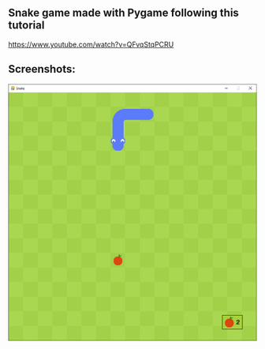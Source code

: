 ## Snake game made with Pygame following this tutorial
https://www.youtube.com/watch?v=QFvqStqPCRU
## Screenshots:
![Game](https://github.com/PatrykCieszynski/Pygame_Snake/blob/master/Snake.png)
